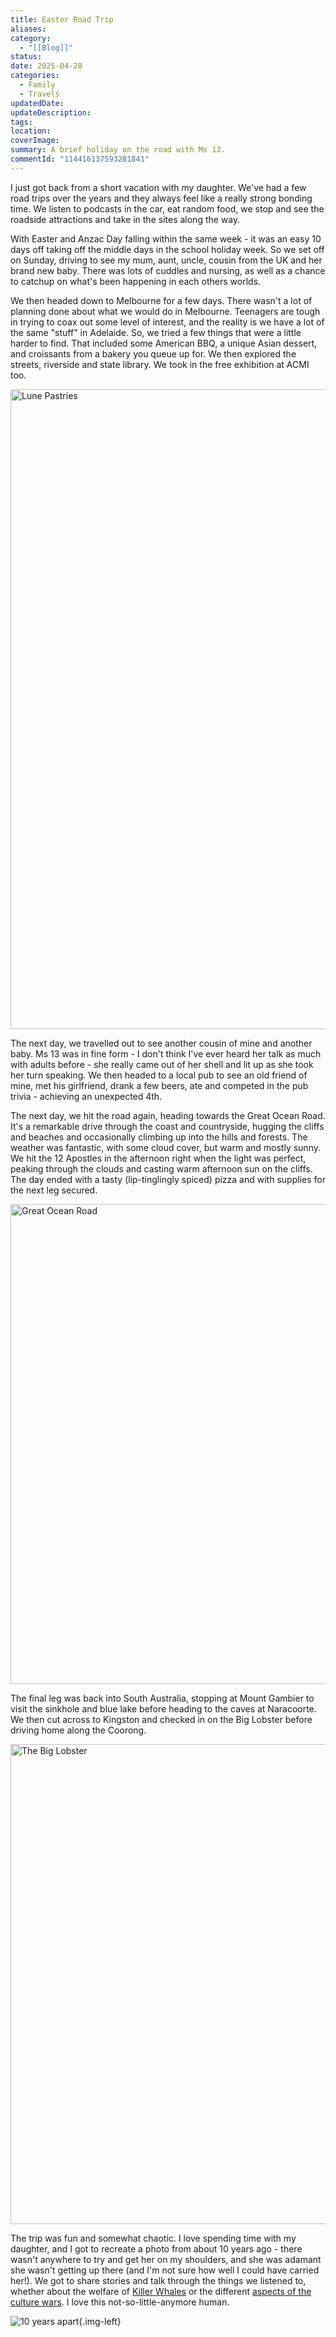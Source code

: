 ```yaml
---
title: Easter Road Trip
aliases: 
category:
  - "[[Blog]]"
status: 
date: 2025-04-28
categories:
  - Family
  - Travels
updatedDate: 
updateDescription: 
tags: 
location: 
coverImage: 
summary: A brief holiday on the road with Ms 13.
commentId: "114416137593281841"
---
```

I just got back from a short vacation with my daughter. We've had a few road trips over the years and they always feel like a really strong bonding time. We listen to podcasts in the car, eat random food, we stop and see the roadside attractions and take in the sites along the way. 

With Easter and Anzac Day falling within the same week - it was an easy 10 days off taking off the middle days in the school holiday week. So we set off on Sunday, driving to see my mum, aunt, uncle, cousin from the UK and her brand new baby. There was lots of cuddles and nursing, as well as a chance to catchup on what's been happening in each others worlds. 

We then headed down to Melbourne for a few days. There wasn't a lot of planning done about what we would do in Melbourne. Teenagers are tough in trying to coax out some level of interest, and the reality is we have a lot of the same "stuff" in Adelaide. So, we tried a few things that were a little harder to find. That included some American BBQ, a unique Asian dessert, and croissants from a bakery you queue up for. We then explored the streets, riverside and state library. We took in the free exhibition at ACMI too. 

<a data-flickr-embed="true" href="https://www.flickr.com/photos/timklapdor/54482620375/in/album-72177720323546892" title="Lune Pastries"><img src="https://live.staticflickr.com/65535/54482620375_2fc9ecaf82_b.jpg" width="768" height="1024" alt="Lune Pastries"/></a><script async src="//embedr.flickr.com/assets/client-code.js" charset="utf-8"></script>

The next day, we travelled out to see another cousin of mine and another baby. Ms 13 was in fine form - I don't think I've ever heard her talk as much with adults before - she really came out of her shell and lit up as she took her turn speaking. We then headed to a local pub to see an old friend of mine, met his girlfriend, drank a few beers, ate and competed in the pub trivia - achieving an unexpected 4th. 

The next day, we hit the road again, heading towards the Great Ocean Road. It's a remarkable drive through the coast and countryside, hugging the cliffs and beaches and occasionally climbing up into the hills and forests. The weather was fantastic, with some cloud cover, but warm and mostly sunny. We hit the 12 Apostles in the afternoon right when the light was perfect, peaking through the clouds and casting warm afternoon sun on the cliffs. The day ended with a tasty (lip-tinglingly spiced) pizza and with supplies for the next leg secured. 

<a data-flickr-embed="true" href="https://www.flickr.com/photos/timklapdor/albums/72177720325641082" title="Great Ocean Road"><img src="https://live.staticflickr.com/65535/54482476514_9ba0ed99b7_c.jpg" width="1024" height="768" alt="Great Ocean Road"/></a><script async src="//embedr.flickr.com/assets/client-code.js" charset="utf-8"></script>

The final leg was back into South Australia, stopping at Mount Gambier to visit the sinkhole and blue lake before heading to the caves at Naracoorte. We then cut across to Kingston and checked in on the Big Lobster before driving home along the Coorong. 

<a data-flickr-embed="true" href="https://www.flickr.com/photos/timklapdor/54482488154/in/album-72177720323546892" title="The Big Lobster"><img src="https://live.staticflickr.com/65535/54482488154_76b58fdd4e_b.jpg" width="1024" height="768" alt="The Big Lobster"/></a><script async src="//embedr.flickr.com/assets/client-code.js" charset="utf-8"></script>

The trip was fun and somewhat chaotic. I love spending time with my daughter, and I got to recreate a photo from about 10 years ago - there wasn't anywhere to try and get her on my shoulders, and she was adamant she wasn't getting up there (and I'm not sure how well I could have carried her!). We got to share stories and talk through the things we listened to, whether about the welfare of [Killer Whales](https://podcasts.apple.com/us/podcast/the-good-whale/id1777471538) or the different [aspects of the culture wars](https://podcasts.apple.com/us/podcast/things-fell-apart/id1592984136). I love this not-so-little-anymore human. 

![10 years apart](/../images/IMG_3227.jpg){.img-left} 

